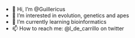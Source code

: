 - 👋 Hi, I’m @Guillericus
- 👀 I’m interested in evolution, genetics and apes
- 🌱 I’m currently learning bioinformatics
- 📫 How to reach me: @l_de_carrillo on twitter

